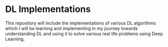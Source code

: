 # DL Implementations
This repository will include the implementations of various DL algorithms which I will be learning and implementing in my  journey towards understanding DL and using it to solve various real life problems using Deep Learning.
